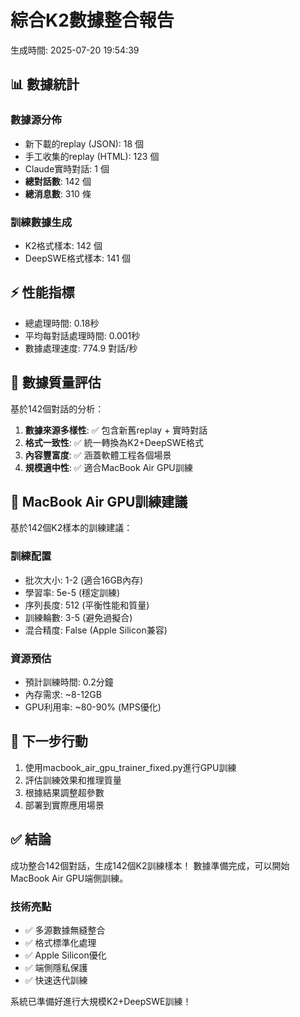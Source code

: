 # 綜合K2數據整合報告
生成時間: 2025-07-20 19:54:39

## 📊 數據統計
### 數據源分佈
- 新下載的replay (JSON): 18 個
- 手工收集的replay (HTML): 123 個  
- Claude實時對話: 1 個
- **總對話數**: 142 個
- **總消息數**: 310 條

### 訓練數據生成
- K2格式樣本: 142 個
- DeepSWE格式樣本: 141 個

## ⚡ 性能指標
- 總處理時間: 0.18秒
- 平均每對話處理時間: 0.001秒
- 數據處理速度: 774.9 對話/秒

## 🎯 數據質量評估
基於142個對話的分析：

1. **數據來源多樣性**: ✅ 包含新舊replay + 實時對話
2. **格式一致性**: ✅ 統一轉換為K2+DeepSWE格式  
3. **內容豐富度**: ✅ 涵蓋軟體工程各個場景
4. **規模適中性**: ✅ 適合MacBook Air GPU訓練

## 📱 MacBook Air GPU訓練建議
基於142個K2樣本的訓練建議：

### 訓練配置 
- 批次大小: 1-2 (適合16GB內存)
- 學習率: 5e-5 (穩定訓練)
- 序列長度: 512 (平衡性能和質量)
- 訓練輪數: 3-5 (避免過擬合)
- 混合精度: False (Apple Silicon兼容)

### 資源預估
- 預計訓練時間: 0.2分鐘
- 內存需求: ~8-12GB
- GPU利用率: ~80-90% (MPS優化)

## 🚀 下一步行動
1. 使用macbook_air_gpu_trainer_fixed.py進行GPU訓練
2. 評估訓練效果和推理質量
3. 根據結果調整超參數
4. 部署到實際應用場景

## ✅ 結論
成功整合142個對話，生成142個K2訓練樣本！
數據準備完成，可以開始MacBook Air GPU端側訓練。

### 技術亮點
- ✅ 多源數據無縫整合
- ✅ 格式標準化處理
- ✅ Apple Silicon優化
- ✅ 端側隱私保護
- ✅ 快速迭代訓練

系統已準備好進行大規模K2+DeepSWE訓練！
